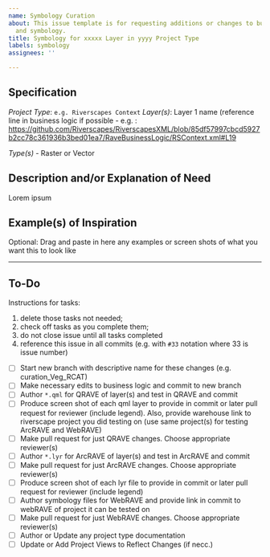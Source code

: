 ```yaml
---
name: Symbology Curation
about: This issue template is for requesting additions or changes to business logic
  and symbology.
title: Symbology for xxxxx Layer in yyyy Project Type
labels: symbology
assignees: ''

---
```


## Specification
*Project Type*:  `e.g. Riverscapes Context` 
*Layer(s)*:
Layer 1 name  (reference line in business logic if possible - e.g. :
https://github.com/Riverscapes/RiverscapesXML/blob/85df57997cbcd5927b2cc78c361936b3bed01ea7/RaveBusinessLogic/RSContext.xml#L19

*Type(s)* - Raster or Vector

## Description and/or Explanation of Need
Lorem ipsum 

## Example(s) of Inspiration
Optional: Drag and paste in here any examples or screen shots of what you want this to look like 

-------
## To-Do 
Instructions for tasks:
1. delete those tasks not needed; 
2. check off tasks as you complete them; 
3. do not close issue until all tasks completed
4. reference this issue in all commits (e.g. with `#33` notation where 33 is issue number)

- [ ] Start new branch with descriptive name for these changes (e.g. curation_Veg_RCAT) 
- [ ] Make necessary edits to business logic and commit to new branch 
- [ ] Author `*.qml` for QRAVE of layer(s) and test in QRAVE and commit
- [  ] Produce screen shot of each qml layer to provide in commit or later pull request for reviewer (include legend). Also, provide warehouse link to riverscape project you did testing on (use same project(s) for testing ArcRAVE and WebRAVE)
- [ ] Make pull request for just QRAVE changes. Choose appropriate reviewer(s)
- [ ] Author `*.lyr` for ArcRAVE of layer(s) and test in ArcRAVE and commit  
- [ ] Make pull request for just ArcRAVE changes. Choose appropriate reviewer(s)
- [ ] Produce screen shot of each lyr file to provide in commit or later pull request for reviewer (include legend)
- [ ] Author symbology files for WebRAVE and provide link in commit to webRAVE of project it can be tested on
- [ ] Make pull request for just WebRAVE changes. Choose appropriate reviewer(s)
- [ ] Author or Update any project type documentation
- [ ] Update or Add Project Views to Reflect Changes (if necc.)
